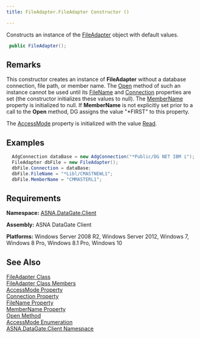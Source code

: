 ```yaml
---
title: FileAdapter.FileAdapter Constructor ()

---
```


Constructs an instance of the [FileAdapter](file-adapter-class.html) object with default values.

```cs
 public FileAdapter();
```


## Remarks

This constructor creates an instance of **FileAdapter** without a database connection, file path, or member name. The [ Open](file-adapter-class-open-method.html) method of such an instance cannot be used until its [ FileName](file-adapter-class-file-name-property.html) and [Connection](file-adapter-class-connection-property.html) properties are set (the constructor initializes these values to null). The [ MemberName](file-adapter-class-member-name-property.html) property is initialized to null. If **MemberName** is not explicitly set prior to a call to the **Open** method, DG assigns the value "*FIRST" to this property.

The [AccessMode](file-adapter-class-access-mode-property.html) property is initialized with the value [Read](access-mode-enumeration.html). 
## Examples


```cs 
  AdgConnection dataBase = new AdgConnection("*Public/DG NET IBM i");
  FileAdapter dbFile = new FileAdapter();
  dbFile.Connection = dataBase;
  dbFile.FileName = "*Libl/CMASTNEWL1";
  dbFile.MemberName = "CMMASTERL1";
```

## Requirements

**Namespace:** [ASNA.DataGate.Client](datagate-client-namespace.html) 

**Assembly:** ASNA DataGate Client

**Platforms:** Windows Server 2008 R2, Windows Server 2012, Windows 7, Windows 8 Pro, Windows 8.1 Pro, Windows 10
## See Also

[FileAdapter Class](file-adapter-class.html) <br /> [FileAdapter Class Members](file-adapter-members.html) <br /> [AccessMode Property](file-adapter-class-access-mode-property.html) <br /> [Connection Property](file-adapter-class-connection-property.html) <br /> [FileName Property](file-adapter-class-file-name-property.html) <br /> [MemberName Property](file-adapter-class-member-name-property.html) <br /> [Open Method](file-adapter-class-open-method.html) <br /> [AccessMode Enumeration](access-mode-enumeration.html) <br /> [ASNA.DataGate.Client Namespace](datagate-client-namespace.html) 
